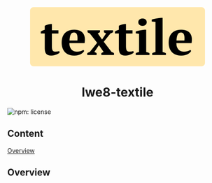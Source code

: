 <div align="center">
<img src="assets/textile-wordmark.svg">
<h1>lwe8-textile</h1>
</div>

![npm: license](https://flat.badgen.net/npm/license/lwe8-textile)

## Content

[Overview](#overview)

## Overview


